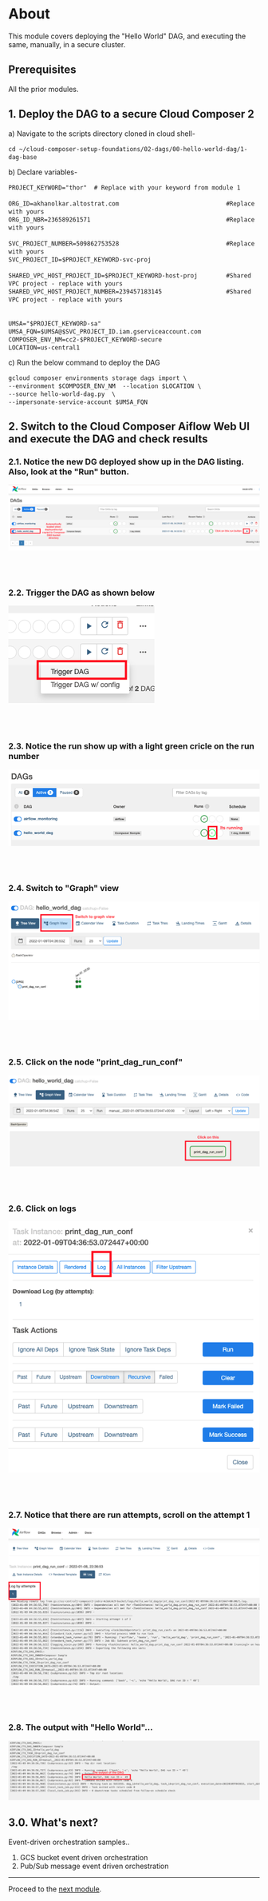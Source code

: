# About

This module covers deploying the "Hello World" DAG, and executing the same, manually, in a secure cluster.<br>

## Prerequisites
All the prior modules.

## 1. Deploy the DAG to a secure Cloud Composer 2

a) Navigate to the scripts directory cloned in cloud shell-
```
cd ~/cloud-composer-setup-foundations/02-dags/00-hello-world-dag/1-dag-base
```

b) Declare variables-
```
PROJECT_KEYWORD="thor"  # Replace with your keyword from module 1

ORG_ID=akhanolkar.altostrat.com                              #Replace with yours
ORG_ID_NBR=236589261571                                      #Replace with yours

SVC_PROJECT_NUMBER=509862753528                              #Replace with yours
SVC_PROJECT_ID=$PROJECT_KEYWORD-svc-proj                     

SHARED_VPC_HOST_PROJECT_ID=$PROJECT_KEYWORD-host-proj        #Shared VPC project - replace with yours
SHARED_VPC_HOST_PROJECT_NUMBER=239457183145                  #Shared VPC project - replace with yours


UMSA="$PROJECT_KEYWORD-sa"
UMSA_FQN=$UMSA@$SVC_PROJECT_ID.iam.gserviceaccount.com
COMPOSER_ENV_NM=cc2-$PROJECT_KEYWORD-secure
LOCATION=us-central1
```

c) Run the below command to deploy the DAG

```
gcloud composer environments storage dags import \
--environment $COMPOSER_ENV_NM  --location $LOCATION \
--source hello-world-dag.py  \
--impersonate-service-account $UMSA_FQN
```

## 2. Switch to the Cloud Composer Aiflow Web UI and execute the DAG and check results


### 2.1. Notice the new DG deployed show up in the DAG listing. Also, look at the "Run" button.
![01-16](../00-images/01-16.png)


<br><br>

### 2.2. Trigger the DAG as shown below

![01-17](../00-images/01-17.png)

<br><br>

### 2.3. Notice the run show up with a light green cricle on the run number

![01-18](../00-images/01-18.png)

<br><br>

### 2.4. Switch to "Graph" view

![01-19](../00-images/01-19.png)

<br><br>

### 2.5. Click on the node "print_dag_run_conf"


![01-20](../00-images/01-20.png)

<br><br>

### 2.6. Click on logs

![01-21](../00-images/01-21.png)

<br><br>

### 2.7. Notice that there are run attempts, scroll on the attempt 1

![01-22](../00-images/01-22.png)

<br><br>

### 2.8. The output with "Hello World"...

![01-23](../00-images/01-23.png)

## 3.0. What's next?

Event-driven orchestration samples..
1. GCS bucket event driven orchestration
2. Pub/Sub message event driven orchestration

<hr>

Proceed to the [next module](02d-secure-cc2-iteration1-HWD-GCS-EDO.md).
